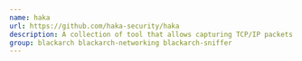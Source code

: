 ```yaml
---
name: haka
url: https://github.com/haka-security/haka
description: A collection of tool that allows capturing TCP/IP packets and filtering them based on Lua policy files.
group: blackarch blackarch-networking blackarch-sniffer
---
```


